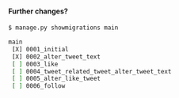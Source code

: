 #### Further changes?

```sh
$ manage.py showmigrations main

main
 [X] 0001_initial
 [X] 0002_alter_tweet_text
 [ ] 0003_like
 [ ] 0004_tweet_related_tweet_alter_tweet_text
 [ ] 0005_alter_like_tweet
 [ ] 0006_follow
```


<aside class="notes">
</aside>
